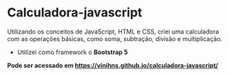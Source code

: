 # Calculadora-javascript

Utilizando os conceitos de JavaScript, HTML e CSS, criei uma calculadora com as operações básicas, como soma, subtração, divisão e multiplicação.

- Utilizei como framework o **Bootstrap 5**

<strong>Pode ser acessado em https://vinihns.github.io/calculadora-javascript/</strong>
